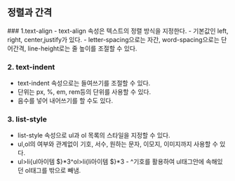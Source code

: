<h2>정렬과 간격</h2>
### 1.text-align
- text-align 속성은 텍스트의 정렬 방식을 지정한다.
- 기본값인 left, right, center,justify가 있다.
- letter-spacing으로는 자간, word-spacing으로는 단어간격, line-height로는 줄 높이를 조절할 수 있다.

### 2. text-indent
- text-indent 속성으로는 들여쓰기를 조절할 수 있다.
- 단위는 px, %, em, rem등의 단위를 사용할 수 있다.
- 음수를 넣어 내어쓰기를 할 수도 있다.

### 3. list-style
- list-style 속성으로 ul과 ol 목록의 스타일을 지정할 수 있다.
- ul,ol의 여부와 관계없이 기호, 서수, 원하는 문자, 이모지, 이미지까지 사용할 수 있다.
- ul>li{ul아이템 $}*3^ol>li{li아이템 $}*3 - ^기호를 활용하여 ul태그안에 속해있던 ol태그를 밖으로 빼냄.
